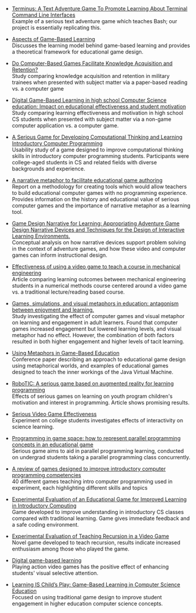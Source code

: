 
- [Terminus: A Text Adventure Game To Promote
Learning About Terminal Command Line Interfaces](http://web.mit.edu/mprat/Public/web/Terminus/Java/CMS.590Game2FinalReport.pdf)
<br> Example of a serious text adventure game which teaches Bash; our project is essentially replicating this.

- [Aspects of Game-Based Learning](http://citeseerx.ist.psu.edu/viewdoc/download?doi=10.1.1.97.8613&rep=rep1&type=pdf)
<br> Discusses the learning model behind game-based learning and provides a theoretical framework for educational game design.

- [Do Computer-Based Games Facilitate Knowledge Acquisition and Retention?](https://colostate.primo.exlibrisgroup.com/discovery/fulldisplay?docid=cdi_apa_psycarticlescurrent_mil_8_4_295&context=PC&vid=01COLSU_INST:01COLSU&lang=en&search_scope=MyCampus_FC_CI_PU_P&adaptor=Primo%20Central&tab=Everything&query=any,contains,Do%20Computer-Based%20Games%20Facilitate%20Knowledge%20Acquisition%20and%20Retention%3F&offset=0)
<br> Study comparing knowledge acquisition and retention in military trainees when presented with subject matter via a paper-based reading vs. a computer game

- [Digital Game-Based Learning in high school Computer Science education: Impact on educational effectiveness and student motivation](https://www.sciencedirect.com/science/article/abs/pii/S0360131508000845) 
<br> Study comparing learning effectiveness and motivation in high school CS students when presented with subject matter via a non-game computer application vs. a computer game.

- [A Serious Game for Developing Computational Thinking and Learning Introductory Computer Programming](https://www.sciencedirect.com/science/article/pii/S1877042812026742) 
<br> Usability study of a game designed to improve computational thinking skills in introductory computer programming students. Participants were college-aged students in CS and related fields with diverse backgrounds and experience.

- [A narrative metaphor to facilitate educational game authoring](https://www.sciencedirect.com/science/article/pii/S036013151100234X#bib10) 
<br> Report on a methodology for creating tools which would allow teachers to build educational computer games with no programming experience. Provides information on the history and educational value of serious computer games and the importance of narrative metaphor as a learning tool.

- [Game Design Narrative for Learning: Appropriating Adventure Game Design Narrative Devices and Techniques for the Design of Interactive Learning Environments.](https://colostate.primo.exlibrisgroup.com/discovery/fulldisplay?docid=cdi_jstor_primary_30221219&context=PC&vid=01COLSU_INST:01COLSU&lang=en&search_scope=MyCampus_FC_CI_PU_P&adaptor=Primo%20Central&tab=Everything&query=any,contains,Game%20Design%20Narrative%20for%20Learning:%20Appropriating%20Adventure%20Game%20Design%20Narrative%20Devices%20and%20Techniques%20for%20the%20Design%20of%20Interactive%20Learning%20Environments.&offset=0)
<br> Conceptual analysis on how narrative devices support problem solving in the context of adventure games, and how these video and computer games can inform instructional design.

- [Effectiveness of using a video game to teach a course in mechanical engineering](https://www.sciencedirect.com/science/article/pii/S0360131509001201)
<br> Article comparing learning outcomes between mechanical engineering students in a numerical methods course centered around a video game vs. a traditional lecture/reading based course.

- [Games, simulations, and visual metaphors in education: antagonism between enjoyment and learning.](https://colostate.primo.exlibrisgroup.com/discovery/fulldisplay?docid=cdi_crossref_primary_10_1080_09523980802107096&context=PC&vid=01COLSU_INST:01COLSU&lang=en&search_scope=MyCampus_FC_CI_PU_P&adaptor=Primo%20Central&tab=Everything&query=any,contains,Games,%20simulations,%20and%20visual%20metaphors%20in%20education:%20antagonism%20between%20enjoyment%20and%20learning.&offset=0)
<br> Study investigating the effect of computer games and visual metaphor on learning and engagement in adult learners. Found that computer games increased engagement but lowered learning levels, and visual metaphor had no effect. However, the combination of both factors resulted in both higher engagement and higher levels of tacit learning. 

- [Using Metaphors in Game-Based Education](https://link-springer-com.ezproxy2.library.colostate.edu/chapter/10.1007%2F978-3-540-73011-8_47)
<br> Conference paper describing an approach to educational game design using metaphorical worlds, and examples of educational games designed to teach the inner workings of the Java Virtual Machine.

- [RoboTIC: A serious game based on augmented reality for learning programming](https://link-springer-com.ezproxy2.library.colostate.edu/article/10.1007/s11042-020-09202-z)
<br> Effects of serious games on learning on youth program children's motivation and interest in programming. Article shows promising results.

- [Serious Video Game Effectiveness](https://dl-acm-org.ezproxy2.library.colostate.edu/doi/10.1145/1255047.1255057)
<br> Experiment on college students investigates effects of interactivity on science learning.

- [Programming in game space: how to represent parallel programming concepts in an educational game](https://dl-acm-org.ezproxy2.library.colostate.edu/doi/10.1145/3337722.3337749)
<br> Serious game aims to aid in parallel programming learning, conducted on undergrad students taking a parallel programming class concurrently.

- [A review of games designed to improve introductory computer programming competencies](https://ieeexplore-ieee-org.ezproxy2.library.colostate.edu/document/7044114)
<br> 40 different games teaching intro computer programming used in experiment, each highlighting different skills and topics

- [Experimental Evaluation of an Educational Game for
Improved Learning in Introductory Computing](https://dl-acm-org.ezproxy2.library.colostate.edu/doi/10.1145/1508865.1508980)
<br> Game developed to improve understanding in introductory CS classes compared with traditional learning. Game gives immediate feedback and a safe coding environment.

- [Experimental Evaluation of Teaching Recursion in a Video Game](https://dl-acm-org.ezproxy2.library.colostate.edu/doi/10.1145/1581073.1581086)
<br> Novel game developed to teach recursion, results indicate increased enthusiasm among those who played the game.

- [Digital game-based learning](https://dl-acm-org.ezproxy2.library.colostate.edu/doi/10.1145/950566.950596)
<br> Playing action video games has the positive effect of enhancing students' visual selective attention.

- [Learning IS Child’s Play: Game-Based Learning in Computer Science Education](https://dl-acm-org.ezproxy2.library.colostate.edu/doi/10.1145/3282844)
<br> Focused on using traditional game design to improve student engagement in higher education computer science concepts.


